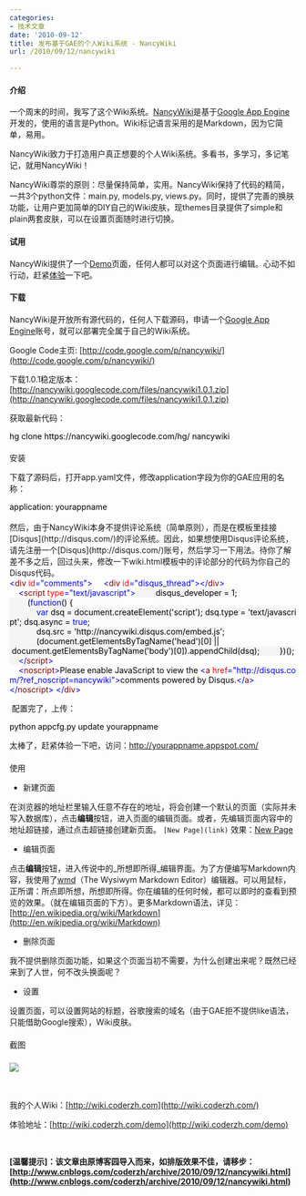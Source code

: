 ```yaml
---
categories:
- 技术文章
date: '2010-09-12'
title: 发布基于GAE的个人Wiki系统 - NancyWiki
url: /2010/09/12/nancywiki

---
```



#### 介绍

一个周末的时间，我写了这个Wiki系统。[](http://wiki.coderzh.com/)[NancyWiki](http://wiki.coderzh.com/)是基于[](http://appengine.google.com/)[](http://appengine.google.com/)[Google App Engine](http://appengine.google.com/)开发的，使用的语言是Python。Wiki标记语言采用的是Markdown，因为它简单，易用。

<div class="important">NancyWiki致力于打造用户真正想要的个人Wiki系统。多看书，多学习，多记笔记，就用NancyWiki！ </div>

NancyWiki尊崇的原则：尽量保持简单，实用。NancyWiki保持了代码的精简，一共3个python文件：main.py, models.py, views.py。同时，提供了完善的换肤功能，让用户更加简单的DIY自己的Wiki皮肤，现themes目录提供了simple和plain两套皮肤，可以在设置页面随时进行切换。

#### 试用

NancyWiki提供了一个[](http://wiki.coderzh.com/demo)[](http://wiki.coderzh.com/demo)[Demo](http://wiki.coderzh.com/demo)页面，任何人都可以对这个页面进行编辑。心动不如行动，赶紧[体验](http://wiki.coderzh.com/demo)一下吧。

#### 下载

NancyWiki是开放所有源代码的，任何人下载源码，申请一个[Google App Engine](http://appengine.google.com/)账号，就可以部署完全属于自己的Wiki系统。

Google Code主页: [http://code.google.com/p/nancywiki/](http://code.google.com/p/nancywiki/)

下载1.0.1稳定版本：[http://nancywiki.googlecode.com/files/nancywiki1.0.1.zip](http://nancywiki.googlecode.com/files/nancywiki1.0.1.zip)

获取最新代码：

<div class="cnblogs_code">
<div><span style="color: #000000;">hg&nbsp;clone&nbsp;https:</span><span style="color: #000000;">//</span><span style="color: #000000;">nancywiki.googlecode.com</span><span style="color: #000000;">/</span><span style="color: #000000;">hg</span><span style="color: #000000;">/</span><span style="color: #000000;">&nbsp;nancywiki</span></div></div>

#### 
安装
  
[](http://disqus.com/)[](http://disqus.com/)

下载了源码后，打开app.yaml文件，修改application字段为你的GAE应用的名称：&nbsp; 

<div class="cnblogs_code"><div><span style="color: #000000;">application:&nbsp;yourappname</span></div></div>
<br />
然后，由于NancyWiki本身不提供评论系统（简单原则），而是在模板里挂接[Disqus](http://disqus.com/)的评论系统。因此，如果想使用Disqus评论系统，请先注册一个[Disqus](http://disqus.com/)账号，然后学习一下用法。待你了解差不多之后，回过头来，修改一下wiki.html模板中的评论部分的代码为你自己的Disqus代码。 
<br />
<div class="cnblogs_code">
<div><span style="color: #0000ff;">&lt;</span><span style="color: #800000;">div&nbsp;</span><span style="color: #ff0000;">id</span><span style="color: #0000ff;">="comments"</span><span style="color: #0000ff;">&gt;</span><span style="color: #000000;">
&nbsp;&nbsp;&nbsp;&nbsp;</span><span style="color: #0000ff;">&lt;</span><span style="color: #800000;">div&nbsp;</span><span style="color: #ff0000;">id</span><span style="color: #0000ff;">="disqus_thread"</span><span style="color: #0000ff;">&gt;&lt;/</span><span style="color: #800000;">div</span><span style="color: #0000ff;">&gt;</span><span style="color: #000000;">
&nbsp;&nbsp;&nbsp;&nbsp;</span><span style="color: #0000ff;">&lt;</span><span style="color: #800000;">script&nbsp;</span><span style="color: #ff0000;">type</span><span style="color: #0000ff;">="text/javascript"</span><span style="color: #0000ff;">&gt;</span><span style="color: #000000; background-color: #f5f5f5;">
</span><span style="color: #000000; background-color: #f5f5f5;">&nbsp;&nbsp;&nbsp;&nbsp;&nbsp;&nbsp;&nbsp;&nbsp;disqus_developer&nbsp;</span><span style="color: #000000; background-color: #f5f5f5;">=</span><span style="color: #000000; background-color: #f5f5f5;">&nbsp;</span><span style="color: #000000; background-color: #f5f5f5;">1</span><span style="color: #000000; background-color: #f5f5f5;">;
</span><span style="color: #000000; background-color: #f5f5f5;">&nbsp;&nbsp;&nbsp;&nbsp;&nbsp;&nbsp;&nbsp;&nbsp;(</span><span style="color: #0000ff; background-color: #f5f5f5;">function</span><span style="color: #000000; background-color: #f5f5f5;">()&nbsp;{
&nbsp;&nbsp;&nbsp;&nbsp;&nbsp;&nbsp;&nbsp;&nbsp;&nbsp;&nbsp;&nbsp;&nbsp;</span><span style="color: #0000ff; background-color: #f5f5f5;">var</span><span style="color: #000000; background-color: #f5f5f5;">&nbsp;dsq&nbsp;</span><span style="color: #000000; background-color: #f5f5f5;">=</span><span style="color: #000000; background-color: #f5f5f5;">&nbsp;document.createElement(</span><span style="color: #000000; background-color: #f5f5f5;">'</span><span style="color: #000000; background-color: #f5f5f5;">script</span><span style="color: #000000; background-color: #f5f5f5;">'</span><span style="color: #000000; background-color: #f5f5f5;">);&nbsp;dsq.type&nbsp;</span><span style="color: #000000; background-color: #f5f5f5;">=</span><span style="color: #000000; background-color: #f5f5f5;">&nbsp;</span><span style="color: #000000; background-color: #f5f5f5;">'</span><span style="color: #000000; background-color: #f5f5f5;">text/javascript</span><span style="color: #000000; background-color: #f5f5f5;">'</span><span style="color: #000000; background-color: #f5f5f5;">;&nbsp;dsq.async&nbsp;</span><span style="color: #000000; background-color: #f5f5f5;">=</span><span style="color: #000000; background-color: #f5f5f5;">&nbsp;</span><span style="color: #0000ff; background-color: #f5f5f5;">true</span><span style="color: #000000; background-color: #f5f5f5;">;
</span><span style="color: #000000; background-color: #f5f5f5;">&nbsp;&nbsp;&nbsp;&nbsp;&nbsp;&nbsp;&nbsp;&nbsp;&nbsp;&nbsp;&nbsp;&nbsp;dsq.src&nbsp;</span><span style="color: #000000; background-color: #f5f5f5;">=</span><span style="color: #000000; background-color: #f5f5f5;">&nbsp;</span><span style="color: #000000; background-color: #f5f5f5;">'</span><span style="color: #000000; background-color: #f5f5f5;">http://nancywiki.disqus.com/embed.js</span><span style="color: #000000; background-color: #f5f5f5;">'</span><span style="color: #000000; background-color: #f5f5f5;">;
</span><span style="color: #000000; background-color: #f5f5f5;">&nbsp;&nbsp;&nbsp;&nbsp;&nbsp;&nbsp;&nbsp;&nbsp;&nbsp;&nbsp;&nbsp;&nbsp;(document.getElementsByTagName(</span><span style="color: #000000; background-color: #f5f5f5;">'</span><span style="color: #000000; background-color: #f5f5f5;">head</span><span style="color: #000000; background-color: #f5f5f5;">'</span><span style="color: #000000; background-color: #f5f5f5;">)[</span><span style="color: #000000; background-color: #f5f5f5;">0</span><span style="color: #000000; background-color: #f5f5f5;">]&nbsp;</span><span style="color: #000000; background-color: #f5f5f5;">||</span><span style="color: #000000; background-color: #f5f5f5;">&nbsp;document.getElementsByTagName(</span><span style="color: #000000; background-color: #f5f5f5;">'</span><span style="color: #000000; background-color: #f5f5f5;">body</span><span style="color: #000000; background-color: #f5f5f5;">'</span><span style="color: #000000; background-color: #f5f5f5;">)[</span><span style="color: #000000; background-color: #f5f5f5;">0</span><span style="color: #000000; background-color: #f5f5f5;">]).appendChild(dsq);
</span><span style="color: #000000; background-color: #f5f5f5;">&nbsp;&nbsp;&nbsp;&nbsp;&nbsp;&nbsp;&nbsp;&nbsp;})();
&nbsp;&nbsp;&nbsp;&nbsp;</span><span style="color: #0000ff;">&lt;/</span><span style="color: #800000;">script</span><span style="color: #0000ff;">&gt;</span><span style="color: #000000;">
&nbsp;&nbsp;&nbsp;&nbsp;</span><span style="color: #0000ff;">&lt;</span><span style="color: #800000;">noscript</span><span style="color: #0000ff;">&gt;</span><span style="color: #000000;">Please&nbsp;enable&nbsp;JavaScript&nbsp;to&nbsp;view&nbsp;the&nbsp;</span><span style="color: #0000ff;">&lt;</span><span style="color: #800000;">a&nbsp;</span><span style="color: #ff0000;">href</span><span style="color: #0000ff;">="http://disqus.com/?ref_noscript=nancywiki"</span><span style="color: #0000ff;">&gt;</span><span style="color: #000000;">comments&nbsp;powered&nbsp;by&nbsp;Disqus.</span><span style="color: #0000ff;">&lt;/</span><span style="color: #800000;">a</span><span style="color: #0000ff;">&gt;&lt;/</span><span style="color: #800000;">noscript</span><span style="color: #0000ff;">&gt;</span><span style="color: #000000;">
</span><span style="color: #0000ff;">&lt;/</span><span style="color: #800000;">div</span><span style="color: #0000ff;">&gt;</span></div></div>

&nbsp;配置完了，上传： 

<div class="cnblogs_code">
<div><span style="color: #000000;">python&nbsp;appcfg.py&nbsp;update&nbsp;yourappname</span></div></div>

太棒了，赶紧体验一下吧，访问：http://yourappname.appspot.com/

#### 
使用

<div>

*   新建页面

在浏览器的地址栏里输入任意不存在的地址，将会创建一个默认的页面（实际并未写入数据库），点击**编辑**按钮，进入页面的编辑页面。或者，先编辑页面内容中的地址超链接，通过点击超链接创建新页面。 `[New Page](link)` 效果：[New Page](http://wiki.coderzh.com/link)

*   编辑页面

点击**编辑**按钮，进入传说中的_所想即所得_编辑界面。为了方便编写Markdown内容，我使用了[wmd](http://www.wmd-editor.com/)（The Wysiwym Markdown Editor）编辑器。可以用鼠标，正所谓：所点即所想，所想即所得。你在编辑的任何时候，都可以即时的查看到预览的效果。（就在编辑页面的下方）。更多Markdown语法，详见：[http://en.wikipedia.org/wiki/Markdown](http://en.wikipedia.org/wiki/Markdown)

*   删除页面

我不提供删除页面功能，如果这个页面当初不需要，为什么创建出来呢？既然已经来到了人世，何不改头换面呢？

*   设置

设置页面，可以设置网站的标题，谷歌搜索的域名（由于GAE拒不提供like语法，只能借助Google搜索），Wiki皮肤。</div>

#### 
截图

### ![](http://images.cnblogs.com/cnblogs_com/coderzh/nancywiki/nancywiki.jpg)

&nbsp;

 我的个人Wiki：[http://wiki.coderzh.com](http://wiki.coderzh.com/)

体验地址：[http://wiki.coderzh.com/demo](http://wiki.coderzh.com/demo)

&nbsp;

**[温馨提示]：该文章由原博客园导入而来，如排版效果不佳，请移步：[http://www.cnblogs.com/coderzh/archive/2010/09/12/nancywiki.html](http://www.cnblogs.com/coderzh/archive/2010/09/12/nancywiki.html)**